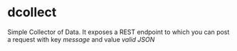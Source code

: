 # dcollect
Simple Collector of Data. It exposes a REST endpoint to which you can post a request with key _message_ and value _valid JSON_

